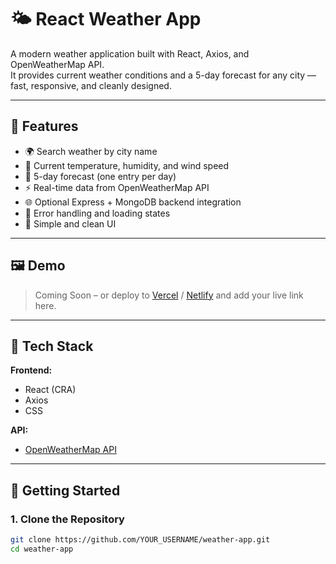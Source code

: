 # 🌤️ React Weather App

A modern weather application built with React, Axios, and OpenWeatherMap API.  
It provides current weather conditions and a 5-day forecast for any city — fast, responsive, and cleanly designed.

---

## 🚀 Features

- 🌍 Search weather by city name
- 📍 Current temperature, humidity, and wind speed
- 📅 5-day forecast (one entry per day)
- ⚡ Real-time data from OpenWeatherMap API
- 🌐 Optional Express + MongoDB backend integration
- 🧠 Error handling and loading states
- 💅 Simple and clean UI

---

## 🖼️ Demo

> Coming Soon – or deploy to [Vercel](https://vercel.com/) / [Netlify](https://netlify.com) and add your live link here.

---

## 🔧 Tech Stack

**Frontend:**
- React (CRA)
- Axios
- CSS


**API:**
- [OpenWeatherMap API](https://openweathermap.org/api)

---

## 🧪 Getting Started

### 1. Clone the Repository

```bash
git clone https://github.com/YOUR_USERNAME/weather-app.git
cd weather-app
